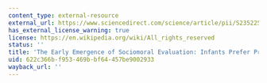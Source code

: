 ```yaml
---
content_type: external-resource
external_url: https://www.sciencedirect.com/science/article/pii/S2352250X17301227
has_external_license_warning: true
license: https://en.wikipedia.org/wiki/All_rights_reserved
status: ''
title: 'The Early Emergence of Sociomoral Evaluation: Infants Prefer Prosocial Others'
uid: 622c366b-f953-469b-bf64-457be9002933
wayback_url: ''
---
```


